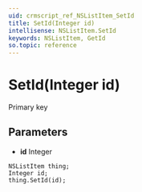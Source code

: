 ```yaml
---
uid: crmscript_ref_NSListItem_SetId
title: SetId(Integer id)
intellisense: NSListItem.SetId
keywords: NSListItem, GetId
so.topic: reference
---
```


# SetId(Integer id)

Primary key

## Parameters

* **id** Integer

```crmscript
NSListItem thing;
Integer id;
thing.SetId(id);
```

